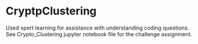 # CryptpClustering

Used xpert learning for assistance with understanding coding questions.
See Crypto_Clustering jupyter notebook file for the challenge assignment.
